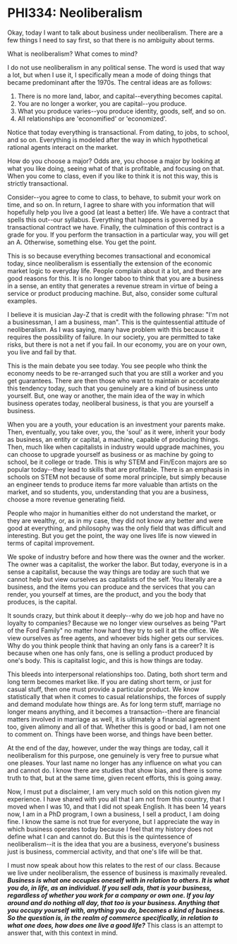 # PHI334: Neoliberalism 

Okay, today I want to talk about business under neoliberalism. There are a few things I need to say first, so that there is no ambiguity about terms. 

What is neoliberalism? What comes to mind? 

I do not use neoliberalism in any political sense. The word is used that way a lot, but when I use it, I specifically mean a mode of doing things that became predominant after the 1970s. The central ideas are as follows: 

1. There is no more land, labor, and capital--everything becomes capital. 
2. You are no longer a worker, you are capital--you produce. 
3. What you produce varies--you produce identity, goods, self, and so on. 
4. All relationships are 'economified' or 'economized'. 

Notice that today everything is transactional. From dating, to jobs, to school, and so on. Everything is modeled after the way in which hypothetical rational agents interact on the market. 

How do you choose a major? Odds are, you choose a major by looking at what you like doing, seeing what of that is profitable, and focusing on that. When you come to class, even if you like to think it is not this way, this is strictly transactional. 

Consider--you agree to come to class, to behave, to submit your work on time, and so on. In return, I agree to share with you information that will hopefully help you live a good (at least a better) life. We have a contract that spells this out--our syllabus. Everything that happens is governed by a transactional contract we have. Finally, the culmination of this contract is a grade for you. If you perform the transaction in a particular way, you will get an A. Otherwise, something else. You get the point. 

This is so because everything becomes transactional and economical today, since neoliberalism is essentially the extension of the economic market logic to everyday life. People complain about it a lot, and there are good reasons for this. It is no longer taboo to think that you are a business in a sense, an entity that generates a revenue stream in virtue of being a service or product producing machine. But, also, consider some cultural examples. 

I believe it is musician Jay-Z that is credit with the following phrase: "I'm not a businessman, I am a business, man". This is the quintessential attitude of neoliberalism. As I was saying, many have problem with this because it requires the possibility of failure. In our society, you are permitted to take risks, but there is not a net if you fail. In our economy, you are on your own, you live and fail by that. 

This is the main debate you see today. You see people who think the economy needs to be re-arranged such that you are still a worker and you get guarantees. There are then those who want to maintain or accelerate this tendency today, such that you genuinely are a kind of business unto yourself. But, one way or another, the main idea of the way in which business operates today, neoliberal business, is that you are yourself a business. 

When you are a youth, your education is an investment your parents make. Then, eventually, you take over, you, the 'soul' as it were, inherit your body as business, an entity or capital, a machine, capable of producing things. Then, much like when capitalists in industry would upgrade machines, you can choose to upgrade yourself as business or as machine by going to school, be it college or trade. This is why STEM and Fin/Econ majors are so popular today--they lead to skills that are profitable. There is an emphasis in schools on STEM not because of some moral principle, but simply because an engineer tends to produce items far more valuable than artists on the market, and so students, you, understanding that you are a business, choose a more revenue generating field. 

People who major in humanities either do not understand the market, or they are wealthy, or, as in my case, they did not know any better and were good at everything, and philosophy was the only field that was difficult and interesting. But you get the point, the way one lives life is now viewed in terms of capital improvement. 

We spoke of industry before and how there was the owner and the worker. The owner was a capitalist, the worker the labor. But today, everyone is in a sense a capitalist, because the way things are today are such that we cannot help but view ourselves as capitalists of the self. You literally are a business, and the items you can produce and the services that you can render, you yourself at times, are the product, and you the body that produces, is the capital. 

It sounds crazy, but think about it deeply--why do we job hop and have no loyalty to companies? Because we no longer view ourselves as being "Part of the Ford Family" no matter how hard they try to sell it at the office. We view ourselves as free agents, and whoever bids higher gets our services. Why do you think people think that having an only fans is a career? It is because when one has only fans, one is selling a product produced by one's body. This is capitalist logic, and this is how things are today. 

This bleeds into interpersonal relationships too. Dating, both short term and long term becomes market like. If you are dating short term, or just for casual stuff, then one must provide a particular product. We know statistically that when it comes to casual relationships, the forces of supply and demand modulate how things are. As for long term stuff, marriage no longer means anything, and it becomes a transaction--there are financial matters involved in marriage as well, it is ultimately a financial agreement too, given alimony and all of that. Whether this is good or bad, I am not one to comment on. Things have been worse, and things have been better. 

At the end of the day, however, under the way things are today, call it neoliberalism for this purpose, one genuinely is very free to pursue what one pleases. Your last name no longer has any influence on what you can and cannot do. I know there are studies that show bias, and there is some truth to that, but at the same time, given recent efforts, this is going away. 

Now, I must put a disclaimer, I am very much sold on this notion given my experience. I have shared with you all that I am not from this country, that I moved when I was 10, and that I did not speak English. It has been 14 years now, I am in a PhD program, I own a business, I sell a product, I am doing fine. I know the same is not true for everyone, but I appreciate the way in which business operates today because I feel that my history does not define what I can and cannot do. But this is the quintessence of neoliberalism--it is the idea that you are a business, everyone's business just is business, commercial activity, and that one's life will be that. 

I must now speak about how this relates to the rest of our class. Because we live under neoliberalism, the essence of business is maximally revealed. ***Business is what one occupies oneself with in relation to others. It is what you do, in life, as an individual. If you sell ads, that is your business, regardless of whether you work for a company or own one. If you lay around and do nothing all day, that too is your business. Anything that you occupy yourself with, anything you do, becomes a kind of business. So the question is, in the realm of commerce specifically, in relation to what one does, how does one live a good life?*** This class is an attempt to answer that, with this context in mind. 